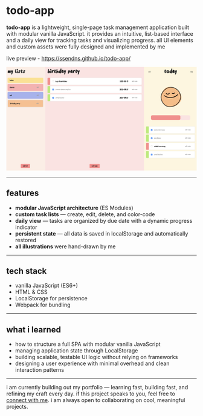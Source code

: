 # todo-app

**todo-app** is a lightweight, single-page task management application built with modular vanilla JavaScript. it provides an intuitive, list-based interface and a daily view for tracking tasks and visualizing progress. all UI elements and custom assets were fully designed and implemented by me

live preview - https://ssendns.github.io/todo-app/

<img src="./assets/images/todo-preview.png" alt="todo screenshot" width="700"/>

---

## features

- **modular JavaScript architecture** (ES Modules)
- **custom task lists** — create, edit, delete, and color-code
- **daily view** — tasks are organized by due date with a dynamic progress indicator
- **persistent state** — all data is saved in localStorage and automatically restored
- **all illustrations** were hand-drawn by me

---

## tech stack

- vanilla JavaScript (ES6+)
- HTML & CSS
- LocalStorage for persistence
- Webpack for bundling

---

## what i learned

- how to structure a full SPA with modular vanilla JavaScript
- managing application state through LocalStorage
- building scalable, testable UI logic without relying on frameworks
- designing a user experience with minimal overhead and clean interaction patterns

---

i am currently building out my portfolio — learning fast, building fast, and refining my craft every day. if this project speaks to you, feel free to [connect with me](https://github.com/ssendns). i am always open to collaborating on cool, meaningful projects.

